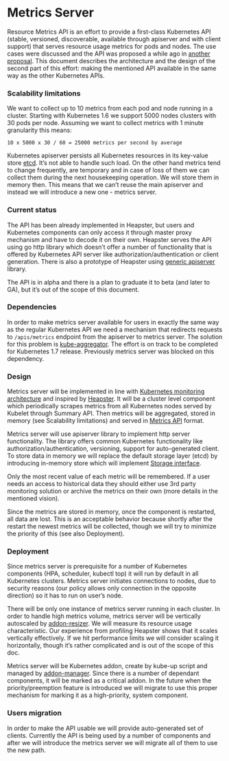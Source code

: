 Metrics Server
==============

Resource Metrics API is an effort to provide a first-class Kubernetes API
(stable, versioned, discoverable, available through apiserver and with client support)
that serves resource usage metrics for pods and nodes. The use cases were discussed
and the API was proposed a while ago in
[another proposal](/contributors/design-proposals/instrumentation/resource-metrics-api.md).
This document describes the architecture and the design of the second part of this effort:
making the mentioned API available in the same way as the other Kubernetes APIs.

### Scalability limitations ###
We want to collect up to 10 metrics from each pod and node running in a cluster.
Starting with Kubernetes 1.6 we support 5000 nodes clusters with 30 pods per node.
Assuming we want to collect metrics with 1 minute granularity this means:
```
10 x 5000 x 30 / 60 = 25000 metrics per second by average
```
 
Kubernetes apiserver persists all Kubernetes resources in its key-value store [etcd](https://coreos.com/etcd/).
It’s not able to handle such load. On the other hand metrics tend to change frequently,
are temporary and in case of loss of them we can collect them during the next housekeeping operation.
We will store them in memory then. This means that we can’t reuse the main apiserver
and instead we will introduce a new one - metrics server.

### Current status ###
The API has been already implemented in Heapster, but users and Kubernetes components
can only access it through master proxy mechanism and have to decode it on their own.
Heapster serves the API using go http library which doesn’t offer a number of functionality
that is offered by Kubernetes API server like authorization/authentication or client generation.
There is also a prototype of Heapster using [generic apiserver](https://github.com/kubernetes/apiserver) library.
 
The API is in alpha and there is a plan to graduate it to beta (and later to GA),
but it’s out of the scope of this document.

### Dependencies ###
In order to make metrics server available for users in exactly the same way
as the regular Kubernetes API we need a mechanism that redirects requests to `/apis/metrics`
endpoint from the apiserver to metrics server. The solution for this problem is
[kube-aggregator](https://github.com/kubernetes/kube-aggregator).
The effort is on track to be completed for Kubernetes 1.7 release.
Previously metrics server was blocked on this dependency.

### Design ###
Metrics server will be implemented in line with
[Kubernetes monitoring architecture](/contributors/design-proposals/instrumentation/monitoring_architecture.md)
and inspired by [Heapster](https://github.com/kubernetes/heapster).
It will be a cluster level component which periodically scrapes metrics from all Kubernetes nodes
served by Kubelet through Summary API. Then metrics will be aggregated, 
stored in memory (see Scalability limitations) and served in
[Metrics API](https://git.k8s.io/metrics/pkg/apis/metrics/v1alpha1/types.go) format.
 
Metrics server will use apiserver library to implement http server functionality.
The library offers common Kubernetes functionality like authorization/authentication,
versioning, support for auto-generated client. To store data in memory we will replace
the default storage layer (etcd) by introducing in-memory store which will implement
[Storage interface](https://git.k8s.io/apiserver/pkg/registry/rest/rest.go).
 
Only the most recent value of each metric will be remembered. If a user needs an access
to historical data they should either use 3rd party monitoring solution or
archive the metrics on their own (more details in the mentioned vision).
 
Since the metrics are stored in memory, once the component is restarted, all data are lost.
This is an acceptable behavior because shortly after the restart the newest metrics will be collected,
though we will try to minimize the priority of this (see also Deployment).

### Deployment ###
Since metrics server is prerequisite for a number of Kubernetes components (HPA, scheduler, kubectl top)
it will run by default in all Kubernetes clusters. Metrics server initiates connections to nodes,
due to security reasons (our policy allows only connection in the opposite direction) so it has to run on user’s node.
 
There will be only one instance of metrics server running in each cluster. In order to handle
high metrics volume, metrics server will be vertically autoscaled by
[addon-resizer](https://git.k8s.io/contrib/addon-resizer).
We will measure its resource usage characteristic. Our experience from profiling Heapster shows
that it scales vertically effectively. If we hit performance limits we will consider scaling it 
horizontally, though it’s rather complicated and is out of the scope of this doc.
 
Metrics server will be Kubernetes addon, create by kube-up script and managed by
[addon-manager](https://git.k8s.io/kubernetes/cluster/addons/addon-manager).
Since there is a number of dependant components, it will be marked as a critical addon.
In the future when the priority/preemption feature is introduced we will migrate to use this
proper mechanism for marking it as a high-priority, system component.

### Users migration ###
In order to make the API usable we will provide auto-generated set of clients.
Currently the API is being used by a number of components and after we will introduce
the metrics server we will migrate all of them to use the new path.


